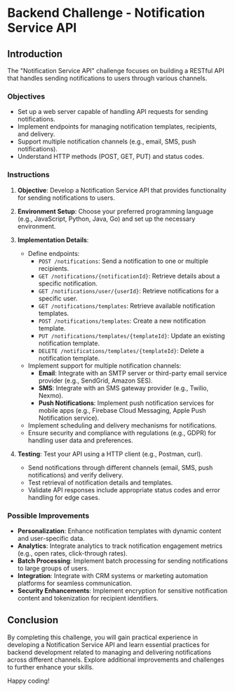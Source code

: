 # Backend Challenge - Notification Service API

## Introduction

The "Notification Service API" challenge focuses on building a RESTful API that handles sending notifications to users through various channels.

### Objectives

- Set up a web server capable of handling API requests for sending notifications.
- Implement endpoints for managing notification templates, recipients, and delivery.
- Support multiple notification channels (e.g., email, SMS, push notifications).
- Understand HTTP methods (POST, GET, PUT) and status codes.

### Instructions

1. **Objective**: Develop a Notification Service API that provides functionality for sending notifications to users.

2. **Environment Setup**: Choose your preferred programming language (e.g., JavaScript, Python, Java, Go) and set up the necessary environment.

3. **Implementation Details**: 
   - Define endpoints:
     - `POST /notifications`: Send a notification to one or multiple recipients.
     - `GET /notifications/{notificationId}`: Retrieve details about a specific notification.
     - `GET /notifications/user/{userId}`: Retrieve notifications for a specific user.
     - `GET /notifications/templates`: Retrieve available notification templates.
     - `POST /notifications/templates`: Create a new notification template.
     - `PUT /notifications/templates/{templateId}`: Update an existing notification template.
     - `DELETE /notifications/templates/{templateId}`: Delete a notification template.
   - Implement support for multiple notification channels:
     - **Email**: Integrate with an SMTP server or third-party email service provider (e.g., SendGrid, Amazon SES).
     - **SMS**: Integrate with an SMS gateway provider (e.g., Twilio, Nexmo).
     - **Push Notifications**: Implement push notification services for mobile apps (e.g., Firebase Cloud Messaging, Apple Push Notification service).
   - Implement scheduling and delivery mechanisms for notifications.
   - Ensure security and compliance with regulations (e.g., GDPR) for handling user data and preferences.

4. **Testing**: Test your API using a HTTP client (e.g., Postman, curl).
   - Send notifications through different channels (email, SMS, push notifications) and verify delivery.
   - Test retrieval of notification details and templates.
   - Validate API responses include appropriate status codes and error handling for edge cases.

### Possible Improvements

- **Personalization**: Enhance notification templates with dynamic content and user-specific data.
- **Analytics**: Integrate analytics to track notification engagement metrics (e.g., open rates, click-through rates).
- **Batch Processing**: Implement batch processing for sending notifications to large groups of users.
- **Integration**: Integrate with CRM systems or marketing automation platforms for seamless communication.
- **Security Enhancements**: Implement encryption for sensitive notification content and tokenization for recipient identifiers.

## Conclusion

By completing this challenge, you will gain practical experience in developing a Notification Service API and learn essential practices for backend development related to managing and delivering notifications across different channels. Explore additional improvements and challenges to further enhance your skills.

Happy coding!
